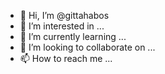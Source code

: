 - 👋 Hi, I’m @gittahabos
- 👀 I’m interested in ...
- 🌱 I’m currently learning ...
- 💞️ I’m looking to collaborate on ...
- 📫 How to reach me ...

<!---
gittahabos/gittahabos is a ✨ special ✨ repository because its `README.md` (this file) appears on your GitHub profile.
You can click the Preview link to take a look at your changes.
--->
